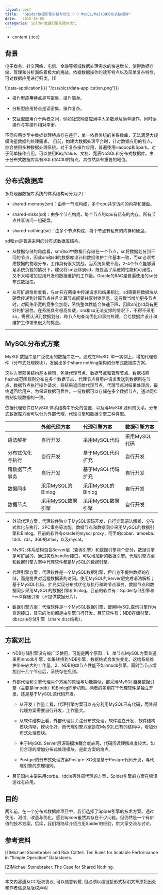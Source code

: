 ```yaml
---
layout: post
title:  "Spider数据引擎实践与优化（一）MySQL/MaiaDB分布式数据库"
date:   2015-10-05
categories: Spider数据引擎实践与优化
---
```


* content
{:toc}

## 背景

电子商务、社交网络、电信、金融等领域数据处理需求的快速增长，使得数据存储、管理和分析面临着极大的挑战。依据数据操作的读写特点以及简单复杂特性，可对数据应用进行归类。[1]

![data-application]({{ "/css/pics/data-application.png"}})

*  操作型应用特点是写密集、操作简单。

*  分析型应用特点是读密集、操作复杂。

*  交互型应用介于两者之间，例如社交网络应用中大多数涉及简单操作，同时读操作与写操作相对平衡。  

不同应用类型中数据处理特点存在差异，单一依靠传统的关系数库，无法满足大规模海量数据的处理需求。
目前，构建大数据处理平台时，针对数据应用的特点，综合使用多种数据处理系统。对于复杂操作应用，普遍使用Hadoop和Spark。对于简单操作应用，可以使用Key/Value、文档、宽表NoSQL和分布式数据库。由于分布式数据库具有SQL和ACID的特点，其依然具有重要的地位。

---

## 分布式数据库

多处理器数据库系统的体系结构可分为[2]：

*  shared-memroy(sm)：由单一节点构成，多个cpu共享访问的内存和硬盘。

*  shared-disks(sd)：由多个节点构成，每个节点的cpu有私有的内存，所有节点共享访问一组硬盘。

*  shared-nothing(sn)：由多个节点构成，每个节点有私有的内存和硬盘。

sd和sn是普遍采用的分布式数据库结构。

*  从数据存储的角度看，sm和sd中数据只存储在一个节点，sn将数据划分到不同的节点，因此sm和sd的数据库设计和数据维护工作基本一致，而sn必须考虑数据的物理分布，工作具有很大挑战。当系统负载不高，2-4个节点能够满足系统负载的情况下，建议将sm迁移到sd，既提高了系统的性能和可用性，又不大幅增加应用开发和数据维护的工作量。Oracle的RAC是普遍使用的sd分布式数据库。


*  从可扩展性角度看，与sn只在网络中传递请求和结果相比，sd需要将数据块从硬盘传递到计算节点并且计算节点间要共享封锁信息，这导致当增加更多节点时，对网络带宽的竞争会加剧，系统整体性能会快速下降，因此sn比sd具有更好的扩展性。在系统具有极高负载，sm和sd无法支撑的情况下，不得不采用sn，需要认识到数据划分、跨节点的查询优化和事务处理，会给数据库设计和维护工作带来很大的挑战。


---

## MySQL分布式方案

MySQL数据库是广泛使用的数据库之一。通过在MySQL单一实例上，增加代理软件（分布式处理模块），发展出多个share nothing架构的分布式数据库方案。

这些方案部署结构基本相同，包括代理节点、数据节点和管理节点。数据按照hash或范围规则分布在多个数据节点，代理节点将用户请求发送到数据所在节点，数据节点执行操作请求，将结果返回给代理节点，代理节点对结果处理后，最终返回给用户。为保证数据可靠性，一份数据可以存储在多个数据节点，通过同步机制实现数据的一致。

依据代理软件在MySQL体系结构中所处的位置，以及与MySQL源码的关系，分布式数据库方案可以分为外部代理、代理引擎和数据引擎三种类型。

|										| 外部代理方案			|	代理引擎方案				| 数据引擎方案  |
|:------------------|:------------------|:--------------------|:--------------|
| 语法解析  				| 自行开发    			| 采用MySQL代码      	| 采用MySQL代码 |
| 分布式优化与执行 	| 自行开发  				| 基于MySQL代码扩充  	| 自行开发      |
| 跨数据节点事务 		| 自行开发  				| 基于MySQL代码扩充  	| 自行开发      |
| 数据同步 					| 采用MySQL的Binlog	| 采用MySQL的Binlog  	| 自行开发      |
| 数据节点 					| 采用MySQL数据引擎 | 采用MySQL数据引擎  	| 自行开发      |

*  外部代理方案：代理软件独立于MySQL源码开发，自行实现语法解析、分布式优化与执行、2PC事务等功能。数据节点和数据同步采用MySQL的数据引擎和Binlog。目前的软件有oracle的mysql proxy，阿里的cobar、amoeba、tddl、rds，360的atlas，以及mycat。

*  MySQL体系结构包含Server层（查询引擎）和数据引擎两个部分，数据引擎是可扩展的，通过实现handler接口，可以增加新的数据引擎。代理引擎方案和数据引擎方案中代理软件都是MySQL的数据引擎。

*  代理引擎方案：代理软件是一个MySQL数据引擎，但自身不提供数据的存储，而是提供对远程数据表的访问。使用MySQL的Server层完成语法解析；基于MySQL代码，扩充实现分布式优化与执行和跨节点事务。数据节点和数据同步采用MySQL的数据引擎和Binlog。目前的软件有：Spider存储引擎和FedX存储引擎（不提供数据分片）。

*  数据引擎方案：代理软件是一个MySQL数据引擎，使用MySQL查询引擎作为查询接口，其它的功能都是由引擎自行开发。目前软件有：NDB存储引擎、dbscale存储引擎（share disc结构）。

---

## 方案对比

*  NDB存储引擎没有被广泛使用，可能是两个原因：1、单节点MySQL方案普遍采用innodb引擎，如果转换到NDB引擎，数据格式会发生变化，这给系统维护带来较大的工作量。2、NDB的单节点性能不如innodb引擎，同时当节点增加到十几个节点后，系统存在瓶颈。

*  外部代理和引擎代理两个方案的原理与功能类似，都采用MySQL自身数据引擎（主要是innodb）和Binlog同步机制。两者的差别在于代理软件是独立开发，还是基于MySQL源代码开发。

	*  从开发工作量上看，代理引擎方案可以充分利用MySQL已有代码，而外部代理方案需要自行开发，工作量大。

	*  从软件结构上看，外部代理只关注分布式处理，软件独立开发，软件结构模块清晰，模块化好，而代理引擎方案是在MySQL已有的结构中，增加分布式处理模块。

	*  由于MySQL Server层源码模块耦合度较高，代码阅读理解难度较大。如何合理的增加分布式处理模块，是此方案的难点。
	
	*	 Postgre的分布式处理方案Postgre-XC也是基于Postgre代码开发，与代理引擎的原理相同。

*  目前国内主要采用corba、tddle等外部代理的方案，Spider引擎的方案在腾讯游戏有应用。

## 目的

两年前，在一个分布式数据库项目中，我们选择了Spider引擎的技术方案。通过使用、测试、改造与优化，感到Spider虽然其存在不少问题，但仍然是一个有价值的技术方案。后续，我们将陆续介绍应用Spider的经验，供大家交流与讨论。

## 参考资料
[1]Michael Stonebraker and Rick Cattell. Ten Rules for Scalable Performance in “Simple Operation” Datastores.

[2]Michael Stonebraker. The Case for Shared Nothing. 

---
本文内容遵从CC版权协议, 可以随意转载, 但必须以超链接形式标明文章原始出处和作者信息及版权声明  
